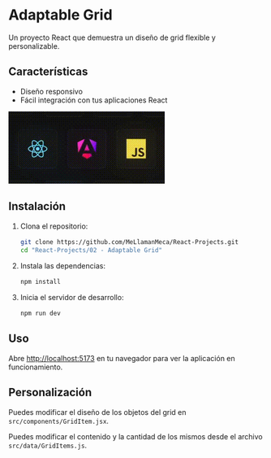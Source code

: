 # Adaptable Grid

Un proyecto React que demuestra un diseño de grid flexible y personalizable.

## Características

- Diseño responsivo
- Fácil integración con tus aplicaciones React

![Demo Grid Adaptable](../assets/02/glow.gif)

## Instalación

1. Clona el repositorio:
    ```bash
    git clone https://github.com/MeLlamanMeca/React-Projects.git
    cd "React-Projects/02 - Adaptable Grid"
    ```
2. Instala las dependencias:
    ```bash
    npm install
    ```
3. Inicia el servidor de desarrollo:
    ```bash
    npm run dev
    ```

## Uso

Abre [http://localhost:5173](http://localhost:5173) en tu navegador para ver la aplicación en funcionamiento.

## Personalización

Puedes modificar el diseño de los objetos del grid en `src/components/GridItem.jsx`.

Puedes modificar el contenido y la cantidad de los mismos desde el archivo `src/data/GridItems.js`.
